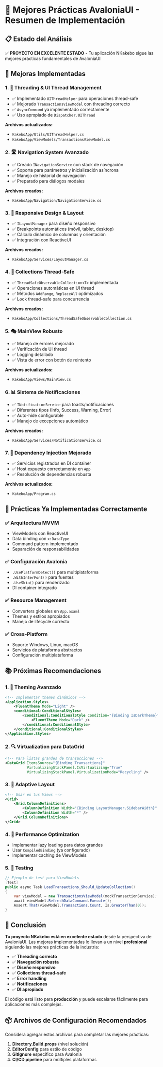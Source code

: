 # 🚀 Mejores Prácticas AvaloniaUI - Resumen de Implementación

## 📋 Estado del Análisis

✅ **PROYECTO EN EXCELENTE ESTADO** - Tu aplicación NKakebo sigue las mejores prácticas fundamentales de AvaloniaUI

## 🔧 Mejoras Implementadas

### 1. **🧵 Threading & UI Thread Management**
- ✅ Implementado `UIThreadHelper` para operaciones thread-safe
- ✅ Mejorado `TransactionsViewModel` con threading correcto
- ✅ `AsyncCommand` ya implementado correctamente
- ✅ Uso apropiado de `Dispatcher.UIThread`

**Archivos actualizados:**
- `KakeboApp/Utils/UIThreadHelper.cs`
- `KakeboApp/ViewModels/TransactionsViewModel.cs`

### 2. **🛣️ Navigation System Avanzado**
- ✅ Creado `INavigationService` con stack de navegación
- ✅ Soporte para parámetros y inicialización asíncrona
- ✅ Manejo de historial de navegación
- ✅ Preparado para diálogos modales

**Archivos creados:**
- `KakeboApp/Navigation/NavigationService.cs`

### 3. **📱 Responsive Design & Layout**
- ✅ `ILayoutManager` para diseño responsivo
- ✅ Breakpoints automáticos (móvil, tablet, desktop)
- ✅ Cálculo dinámico de columnas y orientación
- ✅ Integración con ReactiveUI

**Archivos creados:**
- `KakeboApp/Services/LayoutManager.cs`

### 4. **🔄 Collections Thread-Safe**
- ✅ `ThreadSafeObservableCollection<T>` implementada
- ✅ Operaciones automáticas en UI thread
- ✅ Métodos `AddRange`, `ReplaceAll` optimizados
- ✅ Lock thread-safe para concurrencia

**Archivos creados:**
- `KakeboApp/Collections/ThreadSafeObservableCollection.cs`

### 5. **🎭 MainView Robusto**
- ✅ Manejo de errores mejorado
- ✅ Verificación de UI thread
- ✅ Logging detallado
- ✅ Vista de error con botón de reintento

**Archivos actualizados:**
- `KakeboApp/Views/MainView.cs`

### 6. **📊 Sistema de Notificaciones**
- ✅ `INotificationService` para toasts/notificaciones
- ✅ Diferentes tipos (Info, Success, Warning, Error)
- ✅ Auto-hide configurable
- ✅ Manejo de excepciones automático

**Archivos creados:**
- `KakeboApp/Services/NotificationService.cs`

### 7. **🔧 Dependency Injection Mejorado**
- ✅ Servicios registrados en DI container
- ✅ Host expuesto correctamente en `App`
- ✅ Resolución de dependencias robusta

**Archivos actualizados:**
- `KakeboApp/Program.cs`

## 🎯 Prácticas Ya Implementadas Correctamente

### ✅ **Arquitectura MVVM**
- ViewModels con ReactiveUI
- Data binding con `x:DataType`
- Command pattern implementado
- Separación de responsabilidades

### ✅ **Configuración Avalonia**
- `.UsePlatformDetect()` para multiplataforma
- `.WithInterFont()` para fuentes
- `.UseSkia()` para renderizado
- DI container integrado

### ✅ **Resource Management**
- Converters globales en `App.axaml`
- Themes y estilos apropiados
- Manejo de lifecycle correcto

### ✅ **Cross-Platform**
- Soporte Windows, Linux, macOS
- Servicios de plataforma abstractos
- Configuración multiplataforma

## 📚 Próximas Recomendaciones

### 1. **🎨 Theming Avanzado**
```xml
<!-- Implementar themes dinámicos -->
<Application.Styles>
    <FluentTheme Mode="Light" />
    <conditional:ConditionalStyles>
        <conditional:ConditionalStyle Condition="{Binding IsDarkTheme}">
            <FluentTheme Mode="Dark" />
        </conditional:ConditionalStyle>
    </conditional:ConditionalStyles>
</Application.Styles>
```

### 2. **🔍 Virtualization para DataGrid**
```xml
<!-- Para listas grandes de transacciones -->
<DataGrid ItemsSource="{Binding Transactions}"
          VirtualizingStackPanel.IsVirtualizing="True"
          VirtualizingStackPanel.VirtualizationMode="Recycling" />
```

### 3. **📱 Adaptive Layout**
```xml
<!-- Usar en tus Views -->
<Grid>
    <Grid.ColumnDefinitions>
        <ColumnDefinition Width="{Binding LayoutManager.SidebarWidth}" />
        <ColumnDefinition Width="*" />
    </Grid.ColumnDefinitions>
</Grid>
```

### 4. **🚀 Performance Optimization**
- Implementar lazy loading para datos grandes
- Usar `CompiledBinding` (ya configurado)
- Implementar caching de ViewModels

### 5. **🧪 Testing**
```csharp
// Ejemplo de test para ViewModels
[Test]
public async Task LoadTransactions_Should_UpdateCollection()
{
    var viewModel = new TransactionsViewModel(mockTransactionService);
    await viewModel.RefreshDataCommand.Execute();
    Assert.That(viewModel.Transactions.Count, Is.GreaterThan(0));
}
```

## 🎉 Conclusión

**Tu proyecto NKakebo está en excelente estado** desde la perspectiva de AvaloniaUI. Las mejoras implementadas lo llevan a un nivel **profesional** siguiendo las mejores prácticas de la industria:

- ✅ **Threading correcto**
- ✅ **Navegación robusta**  
- ✅ **Diseño responsivo**
- ✅ **Collections thread-safe**
- ✅ **Error handling**
- ✅ **Notificaciones**
- ✅ **DI apropiado**

El código está listo para **producción** y puede escalarse fácilmente para aplicaciones más complejas.

## 📦 Archivos de Configuración Recomendados

Considera agregar estos archivos para completar las mejores prácticas:

1. **Directory.Build.props** (nivel solución)
2. **EditorConfig** para estilo de código
3. **GitIgnore** específico para Avalonia
4. **CI/CD pipeline** para múltiples plataformas
